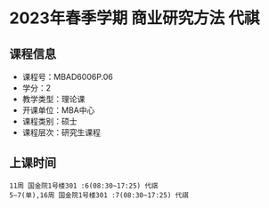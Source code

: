 # 2023年春季学期 商业研究方法 代祺






## 课程信息

- 课程号：MBAD6006P.06
- 学分：2
- 教学类型：理论课
- 开课单位：MBA中心
- 课程类别：硕士
- 课程层次：研究生课程

## 上课时间

```
11周 国金院1号楼301 :6(08:30~17:25) 代祺
5~7(单),16周 国金院1号楼301 :7(08:30~17:25) 代祺
```

